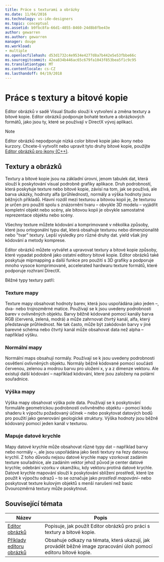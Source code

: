 ```yaml
---
title: Práce s texturami a obrázky
ms.date: 11/04/2016
ms.technology: vs-ide-designers
ms.topic: conceptual
ms.assetid: b9fbc8fa-66d1-4055-8460-24d8b8fbe43e
author: gewarren
ms.author: gewarren
manager: douge
ms.workload:
- multiple
ms.openlocfilehash: d53d1732c4e9534e4277d8a7b442e5e53fbbe66c
ms.sourcegitcommit: 42ea834b446ac65c679fa1043f853bea5f1c9c95
ms.translationtype: MT
ms.contentlocale: cs-CZ
ms.lasthandoff: 04/19/2018
---
```

# <a name="work-with-textures-and-images"></a>Práce s textury a bitové kopie

Editor obrázků v sadě Visual Studio slouží k vytvoření a změna textury a bitové kopie. Editor obrázků podporuje bohaté texture a obrázkových formátů, jako jsou ty, které se používají v DirectX vývoj aplikací.

> [!NOTE]
> Editor obrázků nepodporuje nízká color bitové kopie jako ikony nebo kurzory. Chcete-li vytvořit nebo upravit tyto druhy bitové kopie, použijte [Editor obrázků pro ikony (C++)](/cpp/windows/image-editor-for-icons).

## <a name="textures-and-images"></a>Textury a obrázků

Textury a bitové kopie jsou na základní úrovni, jenom tabulek dat, která slouží k poskytování visual podrobně grafiky aplikace. Druh podrobností, která poskytuje texture nebo bitové kopie, závisí na tom, jak se používá, ale barva ukázky, hodnoty alfa (průhlednost), normály a výška hodnoty jsou běžných příkladů. Hlavní rozdíl mezi texturou a bitovou kopii je, že texturou je určen pro použití spolu s znázornění tvaru – obvykle 3D modelu – vyjádřit kompletní objekt nebo scény, ale bitovou kopii je obvykle samostatné reprezentace objektu nebo scény.

Všechny texture můžete kódování a komprimované v několika způsoby, které jsou ortogonální typu dat, která obsahuje texturou nebo dimenzionalitě nebo "tvar" textury. Lepší výsledky pro různé druhy dat. yield však jiný kódování a metody komprese.

Editor obrázků můžete vytvářet a upravovat textury a bitové kopie způsoby, které vypadat podobně jako ostatní editory bitové kopie. Editor obrázků také poskytuje mipmapping a další funkce pro použití s 3D grafiky a podporuje mnoho vysoce komprimované, accelerated hardwaru texture formátů, které podporuje rozhraní DirectX.

Běžné typy textury patří:

### <a name="texture-maps"></a>Texture mapy

Texture mapy obsahovat hodnoty barev, která jsou uspořádána jako jeden –, dva- nebo trojrozměrné matice. Používají se k jsou uvedeny podrobnosti barev v ovlivněných objektu. Barvy běžně kódované pomocí kanály barva RGB (červená, zelená, modrá) a může zahrnovat čtvrtý kanál, alfa, který představuje průhlednost. Ne tak často, může být zakódován barvy v jiné barevné schéma nebo čtvrtý kanál může obsahovat data než alpha – například výšku.

### <a name="normal-maps"></a>Normální mapy

Normální maps obsahují normály. Používají se k jsou uvedeny podrobnosti osvětlení ovlivněných objektu. Normály běžně kódované pomocí součásti červenou, zelenou a modrou barvu pro uložení x, y a z dimenze vektoru. Ale existují další kódování – například kódování, které jsou založeny na polární souřadnice.

### <a name="height-maps"></a>Výška mapy

Výška mapy obsahovat výška pole data. Používají se k poskytování formuláře geometrickou podrobností ovlivněného objektu – pomocí kódu shaderu k výpočtu požadovaný účinek – nebo poskytovat datových bodů pro použití jako generování geologické struktury. Výška hodnoty jsou běžně kódovaný pomocí jeden kanál v texturou.

### <a name="cube-maps"></a>Mapuje datové krychle

Mapy datové krychle může obsahovat různé typy dat – například barvy nebo normály –, ale jsou uspořádána jako šesti textury na řezy datovou krychlí. Z toho důvodu nejsou datové krychle mapy vzorkovat zadáním texture souřadnice, ale zadáním vektor jehož původ je center datové krychle; odebrání vzorku v okamžiku, kdy vektoru protíná datové krychle. Datové krychle mapování slouží k poskytování sblížení prostředí, které lze použít k výpočtu odrazů – to se označuje jako *prostředí mapování*– nebo poskytovat texture kulovým objektů s menší narušení než basic Dvourozměrná textury může poskytnout.

## <a name="related-topics"></a>Související témata

|Název|Popis|
|-----------|-----------------|
|[Editor obrázků](../designers/image-editor.md)|Popisuje, jak použít Editor obrázků pro práci s textury a bitové kopie.|
|[Příklady editoru obrázků](../designers/image-editor-examples.md)|Obsahuje odkazy na témata, která ukazují, jak provádět běžné image zpracování úloh pomocí editoru bitové kopie.|